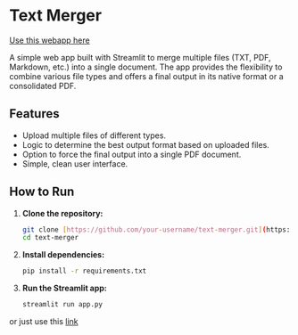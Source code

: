 # Text Merger

[Use this webapp here](https://textmerger.streamlit.app/)

A simple web app built with Streamlit to merge multiple files (TXT, PDF, Markdown, etc.) into a single document. The app provides the flexibility to combine various file types and offers a final output in its native format or a consolidated PDF.

## Features

-   Upload multiple files of different types.
-   Logic to determine the best output format based on uploaded files.
-   Option to force the final output into a single PDF document.
-   Simple, clean user interface.

## How to Run

1.  **Clone the repository:**
    ```bash
    git clone [https://github.com/your-username/text-merger.git](https://github.com/your-username/text-merger.git)
    cd text-merger
    ```

2.  **Install dependencies:**
    ```bash
    pip install -r requirements.txt
    ```

3.  **Run the Streamlit app:**
    ```bash
    streamlit run app.py
    ```

or just use this [link](https://textmerger.streamlit.app/)
